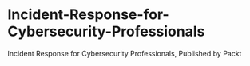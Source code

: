 # Incident-Response-for-Cybersecurity-Professionals
Incident Response for Cybersecurity Professionals, Published by Packt
